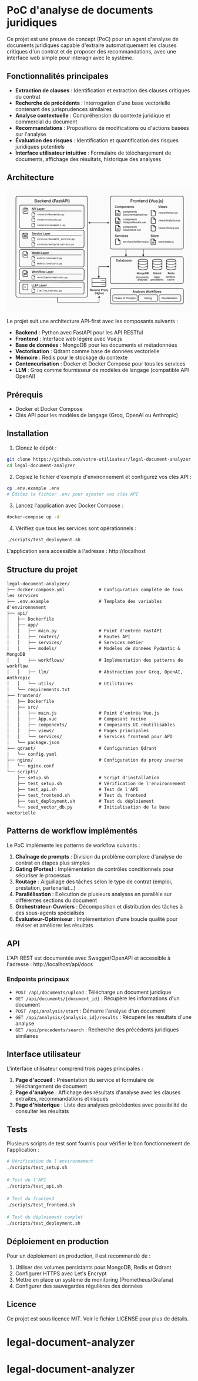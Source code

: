 # PoC d'analyse de documents juridiques

Ce projet est une preuve de concept (PoC) pour un agent d'analyse de documents juridiques capable d'extraire automatiquement les clauses critiques d'un contrat et de proposer des recommandations, avec une interface web simple pour interagir avec le système.

## Fonctionnalités principales

- **Extraction de clauses** : Identification et extraction des clauses critiques du contrat
- **Recherche de précédents** : Interrogation d'une base vectorielle contenant des jurisprudences similaires
- **Analyse contextuelle** : Compréhension du contexte juridique et commercial du document
- **Recommandations** : Propositions de modifications ou d'actions basées sur l'analyse
- **Évaluation des risques** : Identification et quantification des risques juridiques potentiels
- **Interface utilisateur intuitive** : Formulaire de téléchargement de documents, affichage des résultats, historique des analyses

## Architecture

![Architecture du PoC](docs/img/architecture.png)

Le projet suit une architecture API-first avec les composants suivants :

- **Backend** : Python avec FastAPI pour les API RESTful
- **Frontend** : Interface web légère avec Vue.js
- **Base de données** : MongoDB pour les documents et métadonnées
- **Vectorisation** : Qdrant comme base de données vectorielle
- **Mémoire** : Redis pour le stockage du contexte
- **Conteneurisation** : Docker et Docker Compose pour tous les services
- **LLM** : Groq comme fournisseur de modèles de langage (compatible API OpenAI)

## Prérequis

- Docker et Docker Compose
- Clés API pour les modèles de langage (Groq, OpenAI ou Anthropic)

## Installation

1. Clonez le dépôt :
```bash
git clone https://github.com/votre-utilisateur/legal-document-analyzer.git
cd legal-document-analyzer
```

2. Copiez le fichier d'exemple d'environnement et configurez vos clés API :
```bash
cp .env.example .env
# Éditez le fichier .env pour ajouter vos clés API
```

3. Lancez l'application avec Docker Compose :
```bash
docker-compose up -d
```

4. Vérifiez que tous les services sont opérationnels :
```bash
./scripts/test_deployment.sh
```

L'application sera accessible à l'adresse : http://localhost

## Structure du projet

```
legal-document-analyzer/
├── docker-compose.yml             # Configuration complète de tous les services
├── .env.example                   # Template des variables d'environnement
├── api/
│   ├── Dockerfile
│   ├── app/
│   │   ├── main.py                # Point d'entrée FastAPI
│   │   ├── routers/               # Routes API
│   │   ├── services/              # Services métier
│   │   ├── models/                # Modèles de données Pydantic & MongoDB
│   │   ├── workflows/             # Implémentation des patterns de workflow
│   │   ├── llm/                   # Abstraction pour Groq, OpenAI, Anthropic
│   │   └── utils/                 # Utilitaires
│   └── requirements.txt
├── frontend/
│   ├── Dockerfile
│   ├── src/
│   │   ├── main.js                # Point d'entrée Vue.js
│   │   ├── App.vue                # Composant racine
│   │   ├── components/            # Composants UI réutilisables
│   │   ├── views/                 # Pages principales
│   │   └── services/              # Services frontend pour API
│   └── package.json
├── qdrant/                        # Configuration Qdrant
│   └── config.yaml
├── nginx/                         # Configuration du proxy inverse
│   └── nginx.conf
└── scripts/
    ├── setup.sh                   # Script d'installation
    ├── test_setup.sh              # Vérification de l'environnement
    ├── test_api.sh                # Test de l'API
    ├── test_frontend.sh           # Test du frontend
    ├── test_deployment.sh         # Test du déploiement
    └── seed_vector_db.py          # Initialisation de la base vectorielle
```

## Patterns de workflow implémentés

Le PoC implémente les patterns de workflow suivants :

1. **Chaînage de prompts** : Division du problème complexe d'analyse de contrat en étapes plus simples
2. **Gating (Portes)** : Implémentation de contrôles conditionnels pour sécuriser le processus
3. **Routage** : Aiguillage des tâches selon le type de contrat (emploi, prestation, partenariat...)
4. **Parallélisation** : Exécution de plusieurs analyses en parallèle sur différentes sections du document
5. **Orchestrateur-Ouvriers** : Décomposition et distribution des tâches à des sous-agents spécialisés
6. **Évaluateur-Optimiseur** : Implémentation d'une boucle qualité pour réviser et améliorer les résultats

## API

L'API REST est documentée avec Swagger/OpenAPI et accessible à l'adresse : http://localhost/api/docs

### Endpoints principaux

- `POST /api/documents/upload` : Télécharge un document juridique
- `GET /api/documents/{document_id}` : Récupère les informations d'un document
- `POST /api/analysis/start` : Démarre l'analyse d'un document
- `GET /api/analysis/{analysis_id}/results` : Récupère les résultats d'une analyse
- `GET /api/precedents/search` : Recherche des précédents juridiques similaires

## Interface utilisateur

L'interface utilisateur comprend trois pages principales :

1. **Page d'accueil** : Présentation du service et formulaire de téléchargement de document
2. **Page d'analyse** : Affichage des résultats d'analyse avec les clauses extraites, recommandations et risques
3. **Page d'historique** : Liste des analyses précédentes avec possibilité de consulter les résultats

## Tests

Plusieurs scripts de test sont fournis pour vérifier le bon fonctionnement de l'application :

```bash
# Vérification de l'environnement
./scripts/test_setup.sh

# Test de l'API
./scripts/test_api.sh

# Test du frontend
./scripts/test_frontend.sh

# Test du déploiement complet
./scripts/test_deployment.sh
```

## Déploiement en production

Pour un déploiement en production, il est recommandé de :

1. Utiliser des volumes persistants pour MongoDB, Redis et Qdrant
2. Configurer HTTPS avec Let's Encrypt
3. Mettre en place un système de monitoring (Prometheus/Grafana)
4. Configurer des sauvegardes régulières des données

## Licence

Ce projet est sous licence MIT. Voir le fichier LICENSE pour plus de détails.
# legal-document-analyzer
# legal-document-analyzer
